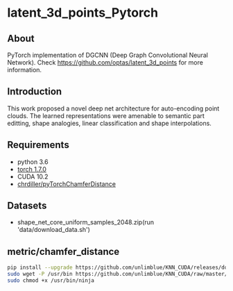 # latent_3d_points_Pytorch

## About
PyTorch implementation of DGCNN (Deep Graph Convolutional Neural Network). Check https://github.com/optas/latent_3d_points for more information.


## Introduction
This work proposed a novel deep net architecture for auto-encoding point clouds. The learned representations were amenable to semantic part editting, shape analogies, linear classification and shape interpolations.



## Requirements

- python 3.6
- [torch 1.7.0](https://pytorch.org/get-started/locally/)
- CUDA 10.2
- [chrdiller/pyTorchChamferDistance](https://github.com/chrdiller/pyTorchChamferDistance)


## Datasets
- shape_net_core_uniform_samples_2048.zip(run 'data/download_data.sh')



## metric/chamfer_distance
```bash
pip install --upgrade https://github.com/unlimblue/KNN_CUDA/releases/download/0.2/KNN_CUDA-0.2-py3-none-any.whl
sudo wget -P /usr/bin https://github.com/unlimblue/KNN_CUDA/raw/master/ninja
sudo chmod +x /usr/bin/ninja
```


